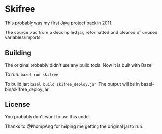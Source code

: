 # Skifree

This probably was my first Java project back in 2011.

The source was from a decompiled jar, reformatted and cleaned of
unused variables/imports.

## Building

The original probably didn't use any build tools. Now it is built with
[Bazel](https://bazel.build/)

To run: `bazel run skifree`

To build jar: `bazel build skifree_deploy.jar`. The output will be in bazel-bin/skifree_deploy.jar

## License

You probably don't want to use this code.

Thanks to @PhompAng for helping me getting the original jar to run.
